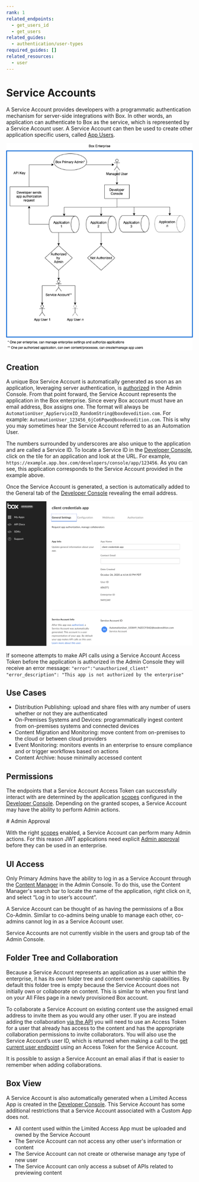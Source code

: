 ```yaml
---
rank: 1
related_endpoints:
  - get_users_id
  - get_users
related_guides:
  - authentication/user-types
required_guides: []
related_resources:
  - user
---
```


# Service Accounts

A Service Account provides developers with a programmatic authentication
mechanism for server-side integrations with Box. In other words, an application
can authenticate to Box as the service, which is represented by a Service
Account user. A Service Account can then be used to create other application
specific users, called [App Users][appusers].

<ImageFrame center shadow border>

![Service Account Diagram](./service_account_diagram.png)

</ImageFrame>

## Creation

A unique Box Service Account is automatically generated as soon as an
application, leveraging server authentication, is [authorized][auth] in the
Admin Console. From that point forward, the Service Account represents the 
application in the Box enterprise. Since every Box account must have an email
address, Box assigns one. The format will always be
`AutomationUser_AppServiceID_RandomString@boxdevedition.com`. For example:
`AutomationUser_123456_6jCo6Pqwo@boxdevedition.com`. This is why you may
sometimes hear the Service Account referred to as an Automation User. 

The numbers surrounded by underscores are also unique to the application and are
called a Service ID. To locate a Service ID  in the [Developer Console][dc],
click on the tile for an application and look at the URL. For example,
`https://example.app.box.com/developers/console/app/123456`. As you can see,
this application corresponds to the Service Account provided in the example
above. 

Once the Service Account is generated, a section is automatically added to the
General tab of the [Developer Console][dc] revealing the email address.

<ImageFrame center shadow border>

![Service Account Email Address](./serviceaccountindevconsole.png)

</ImageFrame>

If someone attempts to make API calls using a Service Account Access Token
before the application is authorized in the Admin Console they will receive an
error message: 
`"error":"unauthorized_client"`
`"error_description": "This app is not authorized by the enterprise"` 

## Use Cases

- Distribution Publishing: upload and share files with any number of users 
  whether or not they are authenticated
- On-Premises Systems and Devices: programmatically ingest content from
  on-premises systems and connected devices 
- Content Migration and Monitoring: move content from on-premises to the cloud
  or between cloud providers  
- Event Monitoring: monitors events in an enterprise to ensure compliance and or
  trigger workflows based on actions
- Content Archive: house minimally accessed content

## Permissions

The endpoints that a Service Account Access Token can successfully interact with
are determined by the application [scopes][scopes] configured in the 
[Developer Console][dc]. Depending on the granted scopes, a Service Account may
have the ability to perform Admin actions. 

<Message type='warning'>
  # Admin Approval

With the right [scopes][scopes] enabled, a Service Account can perform many
Admin actions. For this reason JWT applications need
explicit [Admin approval][auth] before they can be used in an enterprise.
</Message>

## UI Access

Only Primary Admins have the ability to log in as a Service Account through the
[Content Manager][cm] in the Admin Console. To do this, use the Content
Manager's search bar to locate the name of the application, right click on it,
and select “Log in to user’s account”. 

A Service Account can be thought of as having the permissions of a Box Co-Admin.
Similar to co-admins being unable to manage each other, co-admins cannot log in
as a Service Account user. 

Service Accounts are not currently visible in the users and group tab of the
Admin Console. 

## Folder Tree and Collaboration

Because a Service Account represents an application as a user within the
enterprise, it has its own folder tree and content ownership capabilities. By
default this folder tree is empty because the Service Account does not initially
own or collaborate on content. This is similar to when you first land on your
All Files page in a newly provisioned Box account. 

To collaborate a Service Account on existing content use the assigned email
address to invite them as you would any other user. If you are instead adding
the collaboration [via the API][collabapi] you will need to use an Access Token
for a user that already has access to the content and has the appropriate
collaboration permissions to invite collaborators. You will also use the Service
Account’s user ID, which is returned when making a call to the
[get current user endpoint][getuser] using an Access Token for the Service
Account.

<Message type='notice'>
  It is possible to assign a Service Account an email alias if that is
  easier to remember when adding collaborations.
</Message>

## Box View

A Service Account is also automatically generated when a Limited Access App is
created in the [Developer Console][dc]. This Service Account has some additional
restrictions that a Service Account associated with a Custom App does not.

- All content used within the Limited Access App must be uploaded and owned by
  the Service Account
- The Service Account can not access any other user's information or content
- The Service Account can not create or otherwise manage any type of new user
- The Service Account can only access a subset of APIs related to previewing
  content

[appusers]: https://developer.box.com/guides/authentication/user-types/app-users/
[auth]: g://applications/custom-apps/app-approval/
[dc]: https:/app.box.com/developers/console
[scopes]: g://api-calls/permissions-and-errors/scopes/
[cm]: https://support.box.com/hc/en-us/articles/360044197333-Using-the-Content-Manager
[collabapi]: e://post-collaborations/
[getuser]: e://get-users-me/